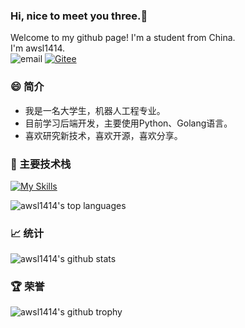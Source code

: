 ### Hi, nice to meet you three.👋

Welcome to my github page! I'm a student from China.  
I'm awsl1414.  
![email](https://img.shields.io/badge/-l3030994569@foxmail.com-2a52be?style=flat-square&logo=Gmail&logoColor=white&link=mailto:l3030994569@foxmail.com)
[![Gitee](https://img.shields.io/badge/-Gitee-c71d23?style=flat-square&logo=&logoColor=white&link=https://gitee.com/awsl1414)](https://gitee.com/awsl1414)

### :smile: 简介

- 我是一名大学生，机器人工程专业。
- 目前学习后端开发，主要使用Python、Golang语言。
- 喜欢研究新技术，喜欢开源，喜欢分享。

### :muscle: 主要技术栈

[![My Skills](https://skillicons.dev/icons?i=python,golang,js,redis,docker,linux)](https://skillicons.dev)

![awsl1414's top languages](https://github-readme-stats.vercel.app/api/top-langs/?username=awsl1414&theme=tokyonight&&hide_progress=true&layout=compact&langs_count=6)

### :chart_with_upwards_trend: 统计

![awsl1414's github stats](https://github-readme-stats.vercel.app/api?username=awsl1414&theme=tokyonight&show_icons=true&count_private=true&include_all_commits=true&hide_progress=true)

### :trophy: 荣誉

![awsl1414's github trophy](https://github-profile-trophy.vercel.app/?username=awsl1414&row=1)

